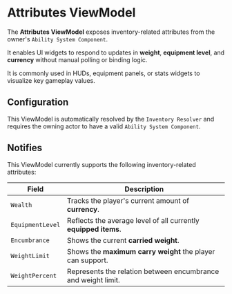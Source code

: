 # Attributes ViewModel
<primary-label ref="inventory"/>

The **Attributes ViewModel** exposes inventory-related attributes from the owner's `Ability System Component`.

It enables UI widgets to respond to updates in **weight**, **equipment level**, and **currency** without manual polling 
or binding logic.

It is commonly used in HUDs, equipment panels, or stats widgets to visualize key gameplay values.

## Configuration

This ViewModel is automatically resolved by the `Inventory Resolver` and requires the owning actor to have a valid 
`Ability System Component`.

## Notifies

This ViewModel currently supports the following inventory-related attributes:

| Field            | Description                                                     |
|------------------|-----------------------------------------------------------------|
| `Wealth`         | Tracks the player's current amount of **currency**.             |
| `EquipmentLevel` | Reflects the average level of all currently **equipped items**. |
| `Encumbrance`    | Shows the current **carried weight**.                           |
| `WeightLimit`    | Shows the **maximum carry weight** the player can support.      |
| `WeightPercent`  | Represents the relation between encumbrance and weight limit.   |

